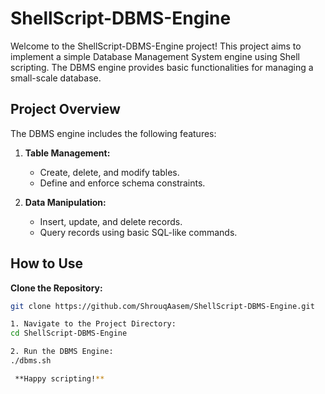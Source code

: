 # ShellScript-DBMS-Engine

Welcome to the ShellScript-DBMS-Engine project! This project aims to implement a simple Database Management System engine using Shell scripting. 
The DBMS engine provides basic functionalities for managing a small-scale database.

## Project Overview

The DBMS engine includes the following features:

1. **Table Management:**
   - Create, delete, and modify tables.
   - Define and enforce schema constraints.

2. **Data Manipulation:**
   - Insert, update, and delete records.
   - Query records using basic SQL-like commands.


## How to Use

**Clone the Repository:**
   ```bash
   git clone https://github.com/ShrouqAasem/ShellScript-DBMS-Engine.git

   1. Navigate to the Project Directory:
   cd ShellScript-DBMS-Engine

   2. Run the DBMS Engine:
   ./dbms.sh

    **Happy scripting!**






   


